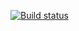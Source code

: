 [![Build status](https://ci.appveyor.com/api/projects/status/r1jqkt72oob5t5si?svg=true)](https://ci.appveyor.com/project/Marfinika/patterns2-3)